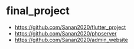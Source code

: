 # final_project
- https://github.com/Sanan2020/flutter_project
- https://github.com/Sanan2020/phpserver
- https://github.com/Sanan2020/admin_website
#
